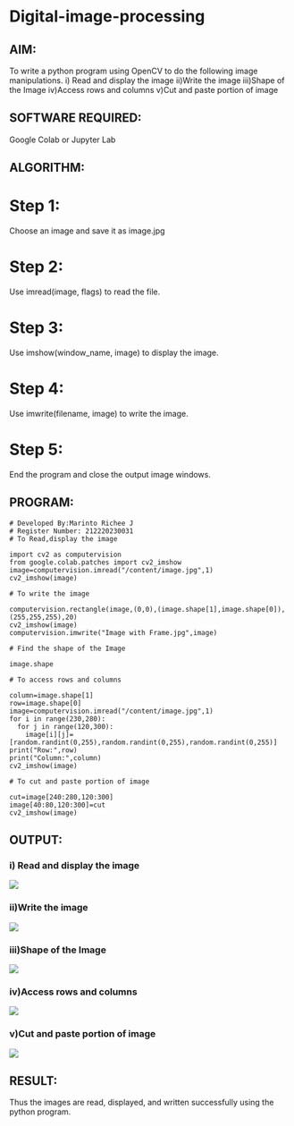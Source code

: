 # Digital-image-processing

## AIM:
To write a python program using OpenCV to do the following image manipulations. 
i) Read and display the image
ii)Write the image
iii)Shape of the Image
iv)Access rows and columns
v)Cut and paste portion of image
## SOFTWARE REQUIRED:
Google Colab or Jupyter Lab
## ALGORITHM:
# Step 1: 
Choose an image and save it as image.jpg
# Step 2:
Use imread(image, flags) to read the file.
# Step 3:
Use imshow(window_name, image) to display the image.
# Step 4:
Use imwrite(filename, image) to write the image.
# Step 5:
End the program and close the output image windows.
## PROGRAM:
```
# Developed By:Marinto Richee J
# Register Number: 212220230031
# To Read,display the image

import cv2 as computervision
from google.colab.patches import cv2_imshow
image=computervision.imread("/content/image.jpg",1)
cv2_imshow(image)

# To write the image

computervision.rectangle(image,(0,0),(image.shape[1],image.shape[0]),(255,255,255),20)
cv2_imshow(image)
computervision.imwrite("Image with Frame.jpg",image)

# Find the shape of the Image

image.shape

# To access rows and columns

column=image.shape[1]
row=image.shape[0]
image=computervision.imread("/content/image.jpg",1)
for i in range(230,280):
  for j in range(120,300):
    image[i][j]=[random.randint(0,255),random.randint(0,255),random.randint(0,255)]
print("Row:",row)
print("Column:",column)
cv2_imshow(image)

# To cut and paste portion of image

cut=image[240:280,120:300]
image[40:80,120:300]=cut
cv2_imshow(image)

```
## OUTPUT:
### i) Read and display the image
![](images/read.jpg)
### ii)Write the image
![](images/write.jpg)
### iii)Shape of the Image
![](images/shape.jpg)
### iv)Access rows and columns
![](images/access.jpg)
### v)Cut and paste portion of image
![](images/cut.jpg)
## RESULT:
Thus the images are read, displayed, and written successfully using the python program.

